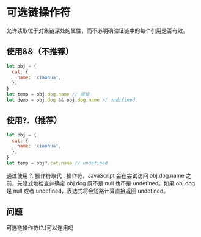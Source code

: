 # 可选链操作符

允许读取位于对象链深处的属性，而不必明确验证链中的每个引用是否有效。

## 使用&&（不推荐）

```js
let obj = {
  cat: {
    name: 'xiaohua',
  },
}
let temp = obj.dog.name // 报错
let demo = obj.dog && obj.dog.name // undifined
```

## 使用?.（推荐）

```js
let obj = {
  cat: {
    name: 'xiaohua',
  },
}
let temp = obj?.cat.name // undefined
```

通过使用 ?. 操作符取代 . 操作符，JavaScript 会在尝试访问 obj.dog.name 之前，先隐式地检查并确定 obj.dog 既不是 null 也不是 undefined。如果 obj.dog 是 null 或者 undefined，表达式将会短路计算直接返回 undefined。

## 问题

可选链操作符(?.)可以连用吗
